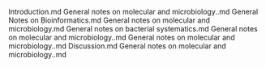 Introduction.md
General notes on molecular and microbiology..md
General Notes on Bioinformatics.md
General notes on molecular and microbiology.md
General notes on bacterial systematics.md
General notes on molecular and microbiology..md
General notes on molecular and microbiology..md
Discussion.md
General notes on molecular and microbiology..md